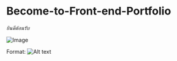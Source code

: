 # Become-to-Front-end-Portfolio

*ยินดีต้อนรับ*

![Image]([https://images.unsplash.com/photo-1501780392773-287d506245a5?auto=format&fit=crop&w=1950&q=80&ixid=dW5zcGxhc2guY29tOzs7Ozs%3D](https://github.com/ananprakam/Become-to-Front-end-Portfolio/assets/109132755/7ea290ff-ae0c-4c59-af86-c71063ca1826)https://github.com/ananprakam/Become-to-Front-end-Portfolio/assets/109132755/7ea290ff-ae0c-4c59-af86-c71063ca1826)

Format: ![Alt text](url)
